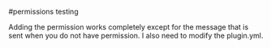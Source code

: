 #permissions testing

Adding the permission works completely except for the message that is sent when you do not have permission.
I also need to modify the plugin.yml.